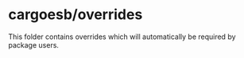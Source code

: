 # cargoesb/overrides

This folder contains overrides which will automatically be required by package users.
